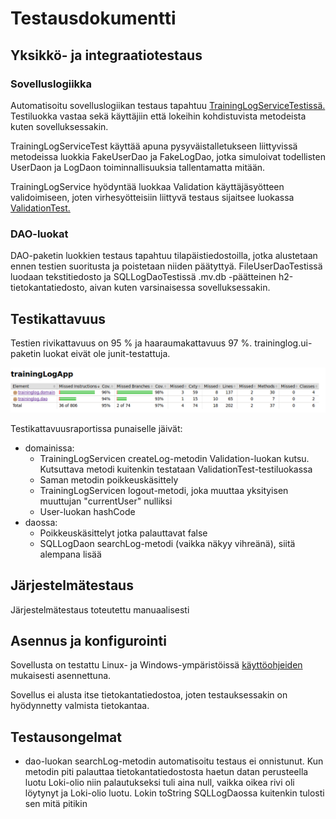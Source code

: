# Testausdokumentti

## Yksikkö- ja integraatiotestaus

### Sovelluslogiikka

Automatisoitu sovelluslogiikan testaus tapahtuu <a href="https://github.com/ktatu/ohjtekniikka/blob/master/trainingLog/src/test/java/traininglog/domain/TrainingLogServiceTest.java">TrainingLogServiceTestissä.</a> Testiluokka vastaa sekä käyttäjiin että lokeihin kohdistuvista metodeista kuten sovelluksessakin.

TrainingLogServiceTest käyttää apuna pysyväistalletukseen liittyvissä metodeissa luokkia FakeUserDao ja FakeLogDao, jotka simuloivat todellisten UserDaon ja LogDaon toiminnallisuuksia tallentamatta mitään.

TrainingLogService hyödyntää luokkaa Validation käyttäjäsyötteen validoimiseen, joten virhesyötteisiin liittyvä testaus sijaitsee luokassa <a href="https://github.com/ktatu/ohjtekniikka/blob/master/trainingLog/src/test/java/traininglog/domain/ValidationTest.java">ValidationTest.</a>

### DAO-luokat

DAO-paketin luokkien testaus tapahtuu tilapäistiedostoilla, jotka alustetaan ennen testien suoritusta ja poistetaan niiden päätyttyä. FileUserDaoTestissä luodaan tekstitiedosto ja SQLLogDaoTestissä .mv.db -päätteinen h2-tietokantatiedosto, aivan kuten varsinaisessa sovelluksessakin.

## Testikattavuus

Testien rivikattavuus on 95 % ja haaraumakattavuus 97 %. traininglog.ui-paketin luokat eivät ole junit-testattuja.

<img src="https://github.com/ktatu/ohjtekniikka/blob/master/dokumentaatio/kuvat/testikattavuus.png">

Testikattavuusraportissa punaiselle jäivät:
- domainissa:
  - TrainingLogServicen createLog-metodin Validation-luokan kutsu. Kutsuttava metodi kuitenkin testataan ValidationTest-testiluokassa
  - Saman metodin poikkeuskäsittely
  - TrainingLogServicen logout-metodi, joka muuttaa yksityisen muuttujan "currentUser" nulliksi
  - User-luokan hashCode
- daossa:
  - Poikkeuskäsittelyt jotka palauttavat false
  - SQLLogDaon searchLog-metodi (vaikka näkyy vihreänä), siitä alempana lisää
  
## Järjestelmätestaus

Järjestelmätestaus toteutettu manuaalisesti

## Asennus ja konfigurointi

Sovellusta on testattu Linux- ja Windows-ympäristöissä <a href="https://github.com/ktatu/ohjtekniikka/blob/master/dokumentaatio/kayttoohje.md">käyttöohjeiden</a> mukaisesti asennettuna.

Sovellus ei alusta itse tietokantatiedostoa, joten testauksessakin on hyödynnetty valmista tietokantaa.

## Testausongelmat

- dao-luokan searchLog-metodin automatisoitu testaus ei onnistunut. Kun metodin piti palauttaa tietokantatiedostosta haetun datan perusteella luotu Loki-olio niin palautukseksi tuli aina null, vaikka oikea rivi oli löytynyt ja Loki-olio luotu. Lokin toString SQLLogDaossa kuitenkin tulosti sen mitä pitikin
